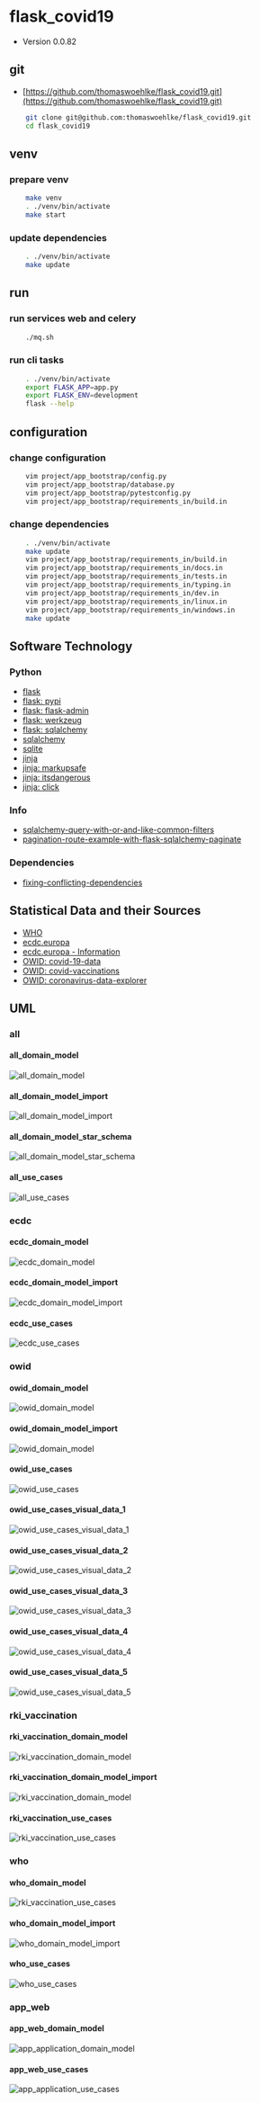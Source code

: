 # flask_covid19

* Version 0.0.82

## git

* [https://github.com/thomaswoehlke/flask_covid19.git](https://github.com/thomaswoehlke/flask_covid19.git)

````bash
    git clone git@github.com:thomaswoehlke/flask_covid19.git
    cd flask_covid19
````

## venv

### prepare venv

````bash
    make venv
    . ./venv/bin/activate
    make start
````

### update dependencies

````bash
    . ./venv/bin/activate
    make update
 ````

## run

### run services web and celery

````bash
    ./mq.sh
````

### run cli tasks

````bash
    . ./venv/bin/activate
    export FLASK_APP=app.py
    export FLASK_ENV=development
    flask --help
````

## configuration

### change configuration

````bash
    vim project/app_bootstrap/config.py
    vim project/app_bootstrap/database.py
    vim project/app_bootstrap/pytestconfig.py
    vim project/app_bootstrap/requirements_in/build.in
````

### change dependencies

````bash
    . ./venv/bin/activate
    make update
    vim project/app_bootstrap/requirements_in/build.in
    vim project/app_bootstrap/requirements_in/docs.in
    vim project/app_bootstrap/requirements_in/tests.in
    vim project/app_bootstrap/requirements_in/typing.in
    vim project/app_bootstrap/requirements_in/dev.in
    vim project/app_bootstrap/requirements_in/linux.in
    vim project/app_bootstrap/requirements_in/windows.in
    make update
````

## Software Technology

### Python

* [flask](https://flask.palletsprojects.com/en/1.1.x/)
* [flask: pypi](https://pypi.org/project/Flask/)
* [flask: flask-admin](https://github.com/flask-admin/flask-admin/)
* [flask: werkzeug](https://werkzeug.palletsprojects.com/en/1.0.x/)
* [flask: sqlalchemy](https://flask.palletsprojects.com/en/1.1.x/patterns/sqlalchemy/)
* [sqlalchemy](https://docs.sqlalchemy.org/en/13/)
* [sqlite](https://sqlite.org/docs.html)
* [jinja](https://jinja.palletsprojects.com/en/2.11.x/)
* [jinja: markupsafe](https://palletsprojects.com/p/markupsafe/)
* [jinja: itsdangerous](https://palletsprojects.com/p/itsdangerous/)
* [jinja: click](https://palletsprojects.com/p/click/)

### Info

* [sqlalchemy-query-with-or-and-like-common-filters](http://www.leeladharan.com/sqlalchemy-query-with-or-and-like-common-filters)
* [pagination-route-example-with-flask-sqlalchemy-paginate](https://riptutorial.com/flask/example/22201/pagination-route-example-with-flask-sqlalchemy-paginate)

### Dependencies

* [fixing-conflicting-dependencies](https://pip.pypa.io/en/latest/user_guide/#fixing-conflicting-dependencies)

## Statistical Data and their Sources

* [WHO](https://covid19.who.int/WHO-COVID-19-global-data.csv)
* [ecdc.europa](https://opendata.ecdc.europa.eu/covid19/casedistribution/csv)
* [ecdc.europa - Information](https://www.ecdc.europa.eu/en/publications-data/download-todays-data-geographic-distribution-covid-19-cases-worldwide)
* [OWID: covid-19-data](https://github.com/owid/covid-19-data)
* [OWID: covid-vaccinations](https://ourworldindata.org/covid-vaccinations)
* [OWID: coronavirus-data-explorer](https://ourworldindata.org/explorers/coronavirus-data-explorer)

## UML

### all

#### all_domain_model

![all_domain_model](docs/uml/data_all/all_domain_model.png)

#### all_domain_model_import

![all_domain_model_import](docs/uml/data_all/all_domain_model_import.png)

#### all_domain_model_star_schema

![all_domain_model_star_schema](docs/uml/data_all/all_domain_model_star_schema.png)

#### all_use_cases

![all_use_cases](docs/uml/data_all/all_use_cases.png)

### ecdc

#### ecdc_domain_model

![ecdc_domain_model](docs/uml/data_ecdc/ecdc_domain_model.png)

#### ecdc_domain_model_import

![ecdc_domain_model_import](docs/uml/data_ecdc/ecdc_domain_model_import.png)

#### ecdc_use_cases

![ecdc_use_cases](docs/uml/data_ecdc/ecdc_use_cases.png)

### owid

#### owid_domain_model

![owid_domain_model](docs/uml/data_owid/owid_domain_model.png)

#### owid_domain_model_import

![owid_domain_model](docs/uml/data_owid/owid_domain_model_import.png)

#### owid_use_cases

![owid_use_cases](docs/uml/data_owid/owid_use_cases.png)

#### owid_use_cases_visual_data_1

![owid_use_cases_visual_data_1](docs/uml/data_owid_reports/owid_use_cases_visual_data_1.png)

#### owid_use_cases_visual_data_2

![owid_use_cases_visual_data_2](docs/uml/data_owid_reports/owid_use_cases_visual_data_2.png)

#### owid_use_cases_visual_data_3

![owid_use_cases_visual_data_3](docs/uml/data_owid_reports/owid_use_cases_visual_data_3.png)

#### owid_use_cases_visual_data_4

![owid_use_cases_visual_data_4](docs/uml/data_owid_reports/owid_use_cases_visual_data_4.png)

#### owid_use_cases_visual_data_5

![owid_use_cases_visual_data_5](docs/uml/data_owid_reports/owid_use_cases_visual_data_5.png)

### rki_vaccination

#### rki_vaccination_domain_model

![rki_vaccination_domain_model](docs/uml/data_vaccination/rki_vaccination_domain_model.png)

#### rki_vaccination_domain_model_import

![rki_vaccination_domain_model](docs/uml/data_vaccination/rki_vaccination_domain_model.png)

#### rki_vaccination_use_cases

![rki_vaccination_use_cases](docs/uml/data_vaccination/rki_vaccination_use_cases.png)

### who

#### who_domain_model

![rki_vaccination_use_cases](docs/uml/data_vaccination/rki_vaccination_use_cases.png)

#### who_domain_model_import

![who_domain_model_import](docs/uml/data_who/who_domain_model_import.png)

#### who_use_cases

![who_use_cases](docs/uml/data_who/who_use_cases.png)

### app_web

#### app_web_domain_model

![app_application_domain_model](docs/uml/app_web/app_application_domain_model.png)

#### app_web_use_cases

![app_application_use_cases](docs/uml/app_web/app_application_use_cases.png)
